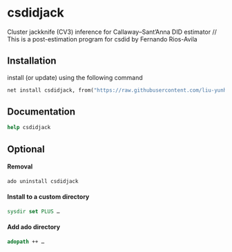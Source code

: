 # csdidjack
Cluster jackknife (CV3) inference for Callaway–Sant’Anna DID estimator  //
This is a post-estimation program for csdid by Fernando Rios-Avila

## Installation 
install (or update) using the following command

```stata
net install csdidjack, from("https://raw.githubusercontent.com/liu-yunhan/csdidjack/main/") replace
```

## Documentation 
```stata
help csdidjack
```

## Optional

#### Removal 
```stata
ado uninstall csdidjack
```
#### Install to a custom directory
```stata
sysdir set PLUS …
```
#### Add ado directory
```stata
adopath ++ …
```
